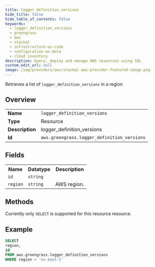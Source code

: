 ```yaml
---
title: logger_definition_versions
hide_title: false
hide_table_of_contents: false
keywords:
  - logger_definition_versions
  - greengrass
  - aws
  - stackql
  - infrastructure-as-code
  - configuration-as-data
  - cloud inventory
description: Query, deploy and manage AWS resources using SQL
custom_edit_url: null
image: /img/providers/aws/stackql-aws-provider-featured-image.png
---
```

Retrieves a list of <code>logger_definition_versions</code> in a region

## Overview
<table><tbody>
<tr><td><b>Name</b></td><td><code>logger_definition_versions</code></td></tr>
<tr><td><b>Type</b></td><td>Resource</td></tr>
<tr><td><b>Description</b></td><td>logger_definition_versions</td></tr>
<tr><td><b>Id</b></td><td><code>aws.greengrass.logger_definition_versions</code></td></tr>
</tbody></table>

## Fields
<table><tbody>
<tr><th>Name</th><th>Datatype</th><th>Description</th></tr>
<tr><td><code>id</code></td><td><code>string</code></td><td></td></tr>
<tr><td><code>region</code></td><td><code>string</code></td><td>AWS region.</td></tr>

</tbody></table>

## Methods
Currently only <code>SELECT</code> is supported for this resource resource.





## Example
```sql
SELECT
region,
id
FROM aws.greengrass.logger_definition_versions
WHERE region = 'us-east-1'
```

